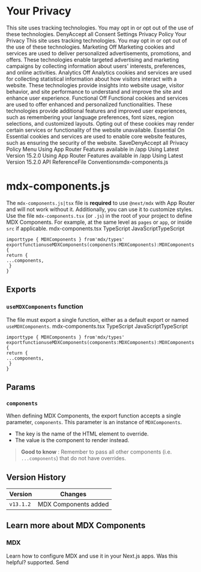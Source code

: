 # Your Privacy
This site uses tracking technologies. You may opt in or opt out of the use of these technologies.
DenyAccept all
Consent Settings
Privacy Policy
Your Privacy
This site uses tracking technologies. You may opt in or opt out of the use of these technologies.
Marketing
Off
Marketing cookies and services are used to deliver personalized advertisements, promotions, and offers. These technologies enable targeted advertising and marketing campaigns by collecting information about users' interests, preferences, and online activities. 
Analytics
Off
Analytics cookies and services are used for collecting statistical information about how visitors interact with a website. These technologies provide insights into website usage, visitor behavior, and site performance to understand and improve the site and enhance user experience.
Functional
Off
Functional cookies and services are used to offer enhanced and personalized functionalities. These technologies provide additional features and improved user experiences, such as remembering your language preferences, font sizes, region selections, and customized layouts. Opting out of these cookies may render certain services or functionality of the website unavailable.
Essential
On
Essential cookies and services are used to enable core website features, such as ensuring the security of the website. 
SaveDenyAccept all
Privacy Policy
Menu
Using App Router
Features available in /app
Using Latest Version
15.2.0
Using App Router
Features available in /app
Using Latest Version
15.2.0
API ReferenceFile Conventionsmdx-components.js
# mdx-components.js
The `mdx-components.js|tsx` file is **required** to use `@next/mdx` with App Router and will not work without it. Additionally, you can use it to customize styles.
Use the file `mdx-components.tsx` (or `.js`) in the root of your project to define MDX Components. For example, at the same level as `pages` or `app`, or inside `src` if applicable.
mdx-components.tsx
TypeScript
JavaScriptTypeScript
```
importtype { MDXComponents } from'mdx/types'
exportfunctionuseMDXComponents(components:MDXComponents):MDXComponents {
return {
...components,
 }
}
```

## Exports
### `useMDXComponents` function
The file must export a single function, either as a default export or named `useMDXComponents`.
mdx-components.tsx
TypeScript
JavaScriptTypeScript
```
importtype { MDXComponents } from'mdx/types'
exportfunctionuseMDXComponents(components:MDXComponents):MDXComponents {
return {
...components,
 }
}
```

## Params
### `components`
When defining MDX Components, the export function accepts a single parameter, `components`. This parameter is an instance of `MDXComponents`.
  * The key is the name of the HTML element to override.
  * The value is the component to render instead.


> **Good to know** : Remember to pass all other components (i.e. `...components`) that do not have overrides.
## Version History
Version| Changes  
---|---  
`v13.1.2`| MDX Components added  
## Learn more about MDX Components
### MDX
Learn how to configure MDX and use it in your Next.js apps.
Was this helpful?
supported.
Send
